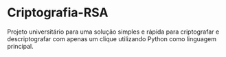 # Criptografia-RSA
Projeto universitário para uma solução simples e rápida para criptografar e descriptografar com apenas um clique utilizando Python como linguagem principal.
